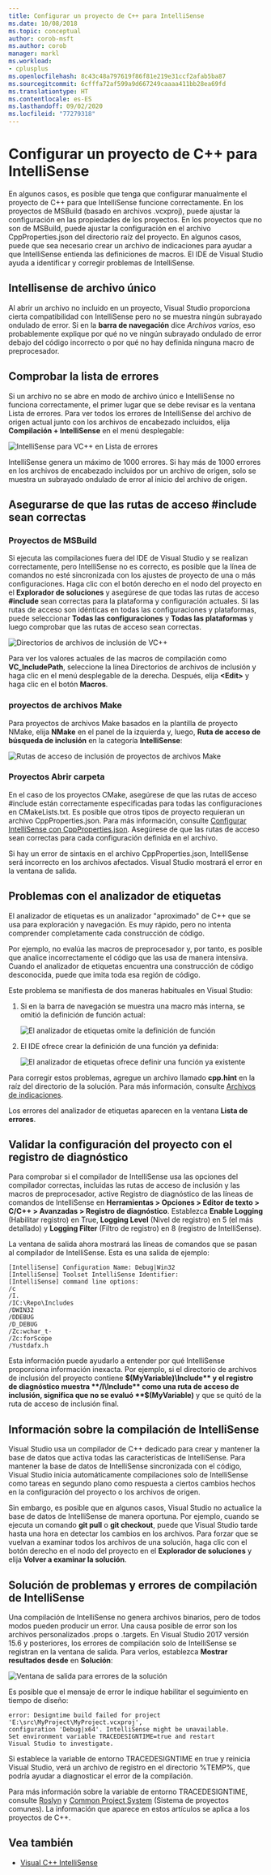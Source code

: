 ```yaml
---
title: Configurar un proyecto de C++ para IntelliSense
ms.date: 10/08/2018
ms.topic: conceptual
author: corob-msft
ms.author: corob
manager: markl
ms.workload:
- cplusplus
ms.openlocfilehash: 8c43c48a797619f86f81e219e31ccf2afab5ba87
ms.sourcegitcommit: 6cfffa72af599a9d667249caaaa411bb28ea69fd
ms.translationtype: HT
ms.contentlocale: es-ES
ms.lasthandoff: 09/02/2020
ms.locfileid: "77279318"
---
```

# <a name="configure-a-c-project-for-intellisense"></a>Configurar un proyecto de C++ para IntelliSense

En algunos casos, es posible que tenga que configurar manualmente el proyecto de C++ para que IntelliSense funcione correctamente. En los proyectos de MSBuild (basado en archivos .vcxproj), puede ajustar la configuración en las propiedades de los proyectos. En los proyectos que no son de MSBuild, puede ajustar la configuración en el archivo CppProperties.json del directorio raíz del proyecto. En algunos casos, puede que sea necesario crear un archivo de indicaciones para ayudar a que IntelliSense entienda las definiciones de macros. El IDE de Visual Studio ayuda a identificar y corregir problemas de IntelliSense.

## <a name="single-file-intellisense"></a>Intellisense de archivo único

Al abrir un archivo no incluido en un proyecto, Visual Studio proporciona cierta compatibilidad con IntelliSense pero no se muestra ningún subrayado ondulado de error. Si en la **barra de navegación** dice *Archivos varios*, eso probablemente explique por qué no ve ningún subrayado ondulado de error debajo del código incorrecto o por qué no hay definida ninguna macro de preprocesador.

## <a name="check-the-error-list"></a>Comprobar la lista de errores

Si un archivo no se abre en modo de archivo único e IntelliSense no funciona correctamente, el primer lugar que se debe revisar es la ventana Lista de errores. Para ver todos los errores de IntelliSense del archivo de origen actual junto con los archivos de encabezado incluidos, elija **Compilación + IntelliSense** en el menú desplegable:

![IntelliSense para VC++ en Lista de errores](media/vcpp-intellisense-error-list.png)

IntelliSense genera un máximo de 1000 errores. Si hay más de 1000 errores en los archivos de encabezado incluidos por un archivo de origen, solo se muestra un subrayado ondulado de error al inicio del archivo de origen.

## <a name="ensure-include-paths-are-correct"></a>Asegurarse de que las rutas de acceso #include sean correctas

### <a name="msbuild-projects"></a>Proyectos de MSBuild

Si ejecuta las compilaciones fuera del IDE de Visual Studio y se realizan correctamente, pero IntelliSense no es correcto, es posible que la línea de comandos no esté sincronizada con los ajustes de proyecto de una o más configuraciones. Haga clic con el botón derecho en el nodo del proyecto en el **Explorador de soluciones** y asegúrese de que todas las rutas de acceso **#include** sean correctas para la plataforma y configuración actuales. Si las rutas de acceso son idénticas en todas las configuraciones y plataformas, puede seleccionar **Todas las configuraciones** y **Todas las plataformas** y luego comprobar que las rutas de acceso sean correctas.

![Directorios de archivos de inclusión de VC++](media/vcpp-intellisense-include-paths.png)

Para ver los valores actuales de las macros de compilación como **VC_IncludePath**, seleccione la línea Directorios de archivos de inclusión y haga clic en el menú desplegable de la derecha. Después, elija **\<Edit>** y haga clic en el botón **Macros**.

### <a name="makefile-projects"></a>proyectos de archivos Make

Para proyectos de archivos Make basados en la plantilla de proyecto NMake, elija **NMake** en el panel de la izquierda y, luego, **Ruta de acceso de búsqueda de inclusión** en la categoría **IntelliSense**:

![Rutas de acceso de inclusión de proyectos de archivos Make](media/vcpp-intellisense-makefile-include-paths.png)

### <a name="open-folder-projects"></a>Proyectos Abrir carpeta

En el caso de los proyectos CMake, asegúrese de que las rutas de acceso #include están correctamente especificadas para todas las configuraciones en CMakeLists.txt. Es posible que otros tipos de proyecto requieran un archivo CppProperties.json. Para más información, consulte [Configurar IntelliSense con CppProperties.json](/cpp/build/open-folder-projects-cpp#configure-code-navigation-with-cpppropertiesjson). Asegúrese de que las rutas de acceso sean correctas para cada configuración definida en el archivo.

Si hay un error de sintaxis en el archivo CppProperties.json, IntelliSense será incorrecto en los archivos afectados. Visual Studio mostrará el error en la ventana de salida.

## <a name="tag-parser-issues"></a>Problemas con el analizador de etiquetas

El analizador de etiquetas es un analizador "aproximado" de C++ que se usa para exploración y navegación. Es muy rápido, pero no intenta comprender completamente cada construcción de código.

Por ejemplo, no evalúa las macros de preprocesador y, por tanto, es posible que analice incorrectamente el código que las usa de manera intensiva. Cuando el analizador de etiquetas encuentra una construcción de código desconocida, puede que imita toda esa región de código.

Este problema se manifiesta de dos maneras habituales en Visual Studio:

1. Si en la barra de navegación se muestra una macro más interna, se omitió la definición de función actual:

   ![El analizador de etiquetas omite la definición de función](media/vcpp-intellisense-tag-parser-macro.png)

1. El IDE ofrece crear la definición de una función ya definida:

   ![El analizador de etiquetas ofrece definir una función ya existente](media/vcpp-intellisense-tag-parser-function.png)

Para corregir estos problemas, agregue un archivo llamado **cpp.hint** en la raíz del directorio de la solución. Para más información, consulte [Archivos de indicaciones](/cpp/build/reference/hint-files).

Los errores del analizador de etiquetas aparecen en la ventana **Lista de errores**.

## <a name="validate-project-settings-with-diagnostic-logging"></a>Validar la configuración del proyecto con el registro de diagnóstico

Para comprobar si el compilador de IntelliSense usa las opciones del compilador correctas, incluidas las rutas de acceso de inclusión y las macros de preprocesador, active Registro de diagnóstico de las líneas de comandos de IntelliSense en **Herramientas > Opciones > Editor de texto > C/C++ > Avanzadas > Registro de diagnóstico**. Establezca **Enable Logging** (Habilitar registro) en True, **Logging Level** (Nivel de registro) en 5 (el más detallado) y **Logging Filter** (Filtro de registro) en 8 (registro de IntelliSense).

La ventana de salida ahora mostrará las líneas de comandos que se pasan al compilador de IntelliSense. Esta es una salida de ejemplo:

```output
[IntelliSense] Configuration Name: Debug|Win32
[IntelliSense] Toolset IntelliSense Identifier:
[IntelliSense] command line options:
/c
/I.
/IC:\Repo\Includes
/DWIN32
/DDEBUG
/D_DEBUG
/Zc:wchar_t-
/Zc:forScope
/Yustdafx.h
```

Esta información puede ayudarlo a entender por qué IntelliSense proporciona información inexacta. Por ejemplo, si el directorio de archivos de inclusión del proyecto contiene **$(MyVariable)\Include** y el registro de diagnóstico muestra **/I\Include** como una ruta de acceso de inclusión, significa que no se evaluó **$(MyVariable)** y que se quitó de la ruta de acceso de inclusión final.

## <a name="about-the-intellisense-build"></a>Información sobre la compilación de IntelliSense

Visual Studio usa un compilador de C++ dedicado para crear y mantener la base de datos que activa todas las características de IntelliSense. Para mantener la base de datos de IntelliSense sincronizada con el código, Visual Studio inicia automáticamente compilaciones solo de IntelliSense como tareas en segundo plano como respuesta a ciertos cambios hechos en la configuración del proyecto o los archivos de origen.

Sin embargo, es posible que en algunos casos, Visual Studio no actualice la base de datos de IntelliSense de manera oportuna. Por ejemplo, cuando se ejecuta un comando **git pull** o **git checkout**, puede que Visual Studio tarde hasta una hora en detectar los cambios en los archivos. Para forzar que se vuelvan a examinar todos los archivos de una solución, haga clic con el botón derecho en el nodo del proyecto en el **Explorador de soluciones** y elija **Volver a examinar la solución**.

## <a name="troubleshooting-intellisense-build-failures"></a>Solución de problemas y errores de compilación de IntelliSense

Una compilación de IntelliSense no genera archivos binarios, pero de todos modos pueden producir un error. Una causa posible de error son los archivos personalizados .props o .targets. En Visual Studio 2017 versión 15.6 y posteriores, los errores de compilación solo de IntelliSense se registran en la ventana de salida. Para verlos, establezca **Mostrar resultados desde** en **Solución**:

![Ventana de salida para errores de la solución](media/vcpp-intellisense-output-window.png)

Es posible que el mensaje de error le indique habilitar el seguimiento en tiempo de diseño:

```output
error: Designtime build failed for project 'E:\src\MyProject\MyProject.vcxproj',
configuration 'Debug|x64'. IntelliSense might be unavailable.
Set environment variable TRACEDESIGNTIME=true and restart
Visual Studio to investigate.
```

Si establece la variable de entorno TRACEDESIGNTIME en true y reinicia Visual Studio, verá un archivo de registro en el directorio %TEMP%, que podría ayudar a diagnosticar el error de la compilación.

Para más información sobre la variable de entorno TRACEDESIGNTIME, consulte [Roslyn](https://github.com/dotnet/roslyn/wiki/Diagnosing-Project-System-Build-Errors) y [Common Project System](https://github.com/dotnet/project-system/blob/master/docs/design-time-builds.md) (Sistema de proyectos comunes). La información que aparece en estos artículos se aplica a los proyectos de C++.

## <a name="see-also"></a>Vea también

- [Visual C++ IntelliSense](visual-cpp-intellisense.md)
